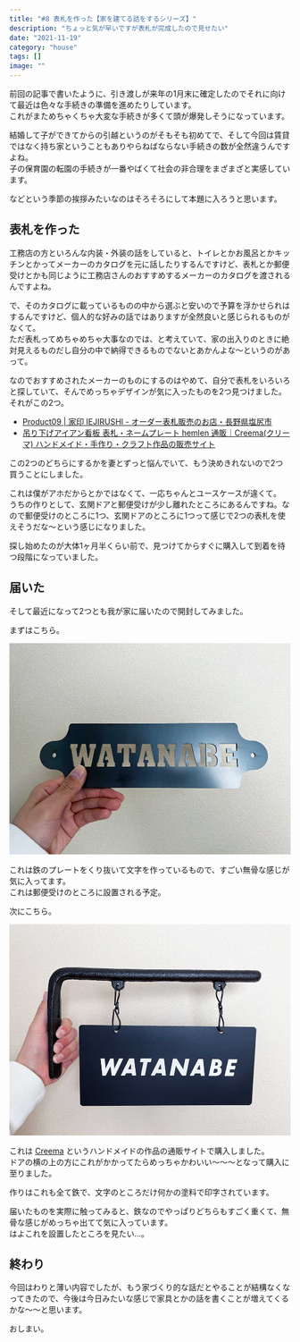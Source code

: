 ```yaml
---
title: "#8 表札を作った【家を建てる話をするシリーズ】"
description: "ちょっと気が早いですが表札が完成したので見せたい"
date: "2021-11-19"
category: "house"
tags: []
image: ""
---
```


前回の記事で書いたように、引き渡しが来年の1月末に確定したのでそれに向けて最近は色々な手続きの準備を進めたりしています。  
これがまためちゃくちゃ大変な手続きが多くて頭が爆発しそうになっています。

結婚して子ができてからの引越というのがそもそも初めてで、そして今回は賃貸ではなく持ち家ということもありやらねばならない手続きの数が全然違うんですよね。  
子の保育園の転園の手続きが一番やばくて社会の非合理をまざまざと実感しています。

などという季節の挨拶みたいなのはそろそろにして本題に入ろうと思います。

## 表札を作った

工務店の方といろんな内装・外装の話をしていると、トイレとかお風呂とかキッチンとかってメーカーのカタログを元に話したりするんですけど、表札とか郵便受けとかも同じように工務店さんのおすすめするメーカーのカタログを渡されるんですよね。

で、そのカタログに載っているものの中から選ぶと安いので予算を浮かせられはするんですけど、個人的な好みの話ではありますが全然良いと感じられるものがなくて。  
ただ表札ってめちゃめちゃ大事なのでは、と考えていて、家の出入りのときに絶対見えるものだし自分の中で納得できるものでないとあかんよな〜というのがあって。

なのでおすすめされたメーカーのものにするのはやめて、自分で表札をいろいろと探していて、そんでめっちゃデザインが気に入ったものを2つ見つけました。  
それがこの2つ。

- [Product09 | 家印 IEJIRUSHI - オーダー表札販売のお店・長野県塩尻市](https://iejirushi.com/product/product09/)
- [吊り下げアイアン看板 表札・ネームプレート hemlen 通販｜Creema(クリーマ) ハンドメイド・手作り・クラフト作品の販売サイト](https://www.creema.jp/item/5999701/detail)

この2つのどちらにするかを妻とずっと悩んでいて、もう決めきれないので2つ買うことにしました。

これは僕がアホだからとかではなくて、一応ちゃんとユースケースが違くて。  
うちの作りとして、玄関ドアと郵便受けが少し離れたところにあるんですね。なので郵便受けのところに1つ、玄関ドアのところに1つって感じで2つの表札を使えそうだな〜という感じになりました。

探し始めたのが大体1ヶ月半くらい前で、見つけてからすぐに購入して到着を待つ段階になっていました。

## 届いた

そして最近になって2つとも我が家に届いたので開封してみました。

まずはこちら。

![家印の表札](./01.jpg "家印の表札")

これは鉄のプレートをくり抜いて文字を作っているもので、すごい無骨な感じが気に入ってます。  
これは郵便受けのところに設置される予定。

次にこちら。

![Creema で購入した表札](./02.jpg "Creema で購入した表札")

これは [Creema](https://www.creema.jp/) というハンドメイドの作品の通販サイトで購入しました。  
ドアの横の上の方にこれがかかってたらめっちゃかわいい〜〜〜となって購入に至りました。

作りはこれも全て鉄で、文字のところだけ何かの塗料で印字されています。

届いたものを実際に触ってみると、鉄なのでやっぱりどちらもすごく重くて、無骨な感じがめっちゃ出てて気に入っています。  
はよこれを設置したところを見たい…。

## 終わり

今回はわりと薄い内容でしたが、もう家づくり的な話だとやることが結構なくなってきたので、今後は今日みたいな感じで家具とかの話を書くことが増えてくるかな〜〜と思います。

おしまい。
